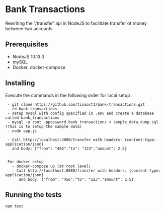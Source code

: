 # Bank Transactions

Rewriting the '/transfer' api in NodeJS to facilitate transfer of money between two accounts


## Prerequisites

  - NodeJS 10.13.0
  - mySQL
  - Docker, docker-compose


## Installing

  Execute the commands in the following order for local setup

     - git clone https://github.com/tinaoct1/bank-transactions.git
     - cd bank-transactions
     - setup mysql with config specified in .env and create a database called bank_transactions
     - mysql -u root -ppassword bank_transactions < sample_data_dump.sql (This is to setup the sample data)
     - node app.js

     - Call http://localhost:3000/transfer with headers: {content-type: application/json}
       and body: {"from": "456","to": "123","amount": 2.5}


     For docker setup
       - docker-compose up (at root level)
       - Call http://localhost:8080/transfer with headers: {content-type: application/json}
          and body: {"from": "456","to": "123","amount": 2.5}

## Running the tests

    npm test
